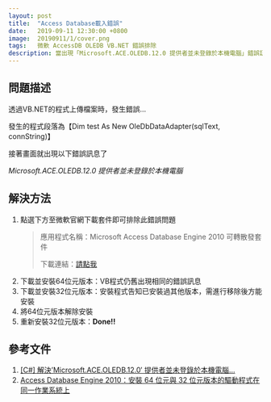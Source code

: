 ```yaml
---
layout: post
title:  "Access Database載入錯誤"
date:   2019-09-11 12:30:00 +0800
image:  20190911/1/cover.png
tags:   微軟 AccessDB OLEDB VB.NET 錯誤排除
description: 當出現「Microsoft.ACE.OLEDB.12.0 提供者並未登錄於本機電腦」錯誤訊息時，可透過安裝套件排除問題。
---
```


## 問題描述
透過VB.NET的程式上傳檔案時，發生錯誤…

發生的程式段落為【Dim test As New OleDbDataAdapter(sqlText, connString)】

接著畫面就出現以下錯誤訊息了

_Microsoft.ACE.OLEDB.12.0 提供者並未登錄於本機電腦_

## 解決方法
1. 點選下方至微軟官網下載套件即可排除此錯誤問題
    > 應用程式名稱：Microsoft Access Database Engine 2010 可轉散發套件
    > 
    > 下載連結：[請點我](https://www.microsoft.com/zh-tw/download/details.aspx?id=13255)
2. 下載並安裝64位元版本：VB程式仍舊出現相同的錯誤訊息
3. 下載並安裝32位元版本：安裝程式告知已安裝過其他版本，需進行移除後方能安裝
4. 將64位元版本解除安裝
5. 重新安裝32位元版本：**Done!!**

## 參考文件
1. [[C#] 解決’Microsoft.ACE.OLEDB.12.0′ 提供者並未登錄於本機電腦…](https://dotblogs.com.tw/dragoncancer/2016/03/31/102924)
2. [Access Database Engine 2010：安裝 64 位元與 32 位元版本的驅動程式在同一作業系統上](http://sharedderrick.blogspot.com/2013/04/access-database-engine-2010-64-32.html)
